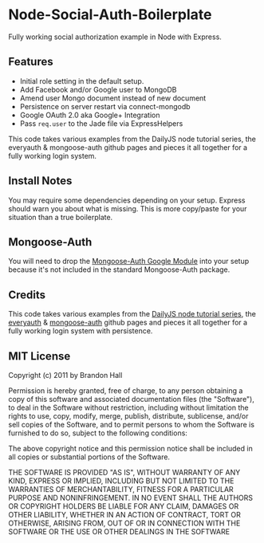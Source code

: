 # Node-Social-Auth-Boilerplate

Fully working social authorization example in Node with Express.

## Features

* Initial role setting in the default setup.
* Add Facebook and/or Google user to MongoDB
* Amend user Mongo document instead of new document
* Persistence on server restart via connect-mongodb
* Google OAuth 2.0 aka Google+ Integration
* Pass `req.user` to the Jade file via ExpressHelpers

This code takes various examples from the DailyJS node tutorial series, the everyauth & mongoose-auth github pages and pieces it all together for a fully working login system.

## Install Notes

You may require some dependencies depending on your setup. Express should warn you about what is missing. This is more copy/paste for your situation than a true boilerplate.

## Mongoose-Auth

You will need to drop the [Mongoose-Auth Google Module](https://github.com/brandonhall/node-social-auth-boilerplate/tree/master/node_modules/mongoose-auth/lib/modules/google) into your setup because it's not included in the standard Mongoose-Auth package.

## Credits

This code takes various examples from the [DailyJS node tutorial series](http://dailyjs.com/tags.html#lmawa), the [everyauth](https://github.com/bnoguchi/everyauth) & [mongoose-auth](https://github.com/bnoguchi/mongoose-auth) github pages and pieces it all together for a fully working login system with persistence.

## MIT License

Copyright (c) 2011 by Brandon Hall

Permission is hereby granted, free of charge, to any person obtaining a copy of this software and associated documentation files (the "Software"), to deal in the Software without restriction, including without limitation the rights to use, copy, modify, merge, publish, distribute, sublicense, and/or sell copies of the Software, and to permit persons to whom the Software is furnished to do so, subject to the following conditions:

The above copyright notice and this permission notice shall be included in all copies or substantial portions of the Software.

THE SOFTWARE IS PROVIDED "AS IS", WITHOUT WARRANTY OF ANY KIND, EXPRESS OR IMPLIED, INCLUDING BUT NOT LIMITED TO THE WARRANTIES OF MERCHANTABILITY, FITNESS FOR A PARTICULAR PURPOSE AND NONINFRINGEMENT. IN NO EVENT SHALL THE AUTHORS OR COPYRIGHT HOLDERS BE LIABLE FOR ANY CLAIM, DAMAGES OR OTHER LIABILITY, WHETHER IN AN ACTION OF CONTRACT, TORT OR OTHERWISE, ARISING FROM, OUT OF OR IN CONNECTION WITH THE SOFTWARE OR THE USE OR OTHER DEALINGS IN THE SOFTWARE

